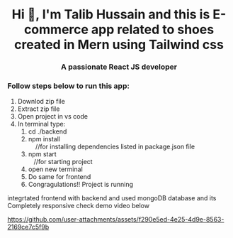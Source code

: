 <h1 align="center">Hi 👋, I'm Talib Hussain and this is E-commerce app related to shoes created in Mern using Tailwind css</h1>
<h3 align="center">A passionate React JS developer</h3>

<h3 align="left">Follow steps below to run this app:</h3>
<ol>
  <li>Downlod zip file</li>
  <li>Extract zip file</li>
  <li>Open project in vs code</li>
  <li>In terminal type:
    <ol>
  <li>cd ./backend</li>
  <li>npm install</li>&nbsp;&nbsp;&nbsp;&nbsp;//for installing dependencies listed in package.json file
  <li>npm start</li>&nbsp;&nbsp;&nbsp;//for starting project
  <li>open new terminal</li>
  <li>Do same for frontend</li>
  <li>Congragulations!! Project is running</li>
    </ol>
</ol>

integrtated frontend with backend and used mongoDB database and its Completely responsive
check demo video below

https://github.com/user-attachments/assets/f290e5ed-4e25-4d9e-8563-2169ce7c5f9b

